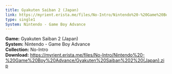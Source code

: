 ```yaml
---
title: Gyakuten Saiban 2 (Japan)
link: https://myrient.erista.me/files/No-Intro/Nintendo%20-%20Game%20Boy%20Advance/Gyakuten%20Saiban%202%20(Japan).zip
type: single1
System: Nintendo - Game Boy Advance
---
```

<b>Game:</b> Gyakuten Saiban 2 (Japan)<br>
<b>System:</b> Nintendo - Game Boy Advance<br>
<b>Collection:</b> No-Intro<br>
<b>Download:</b> https://myrient.erista.me/files/No-Intro/Nintendo%20-%20Game%20Boy%20Advance/Gyakuten%20Saiban%202%20(Japan).zip